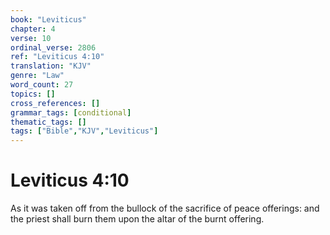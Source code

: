 ```yaml
---
book: "Leviticus"
chapter: 4
verse: 10
ordinal_verse: 2806
ref: "Leviticus 4:10"
translation: "KJV"
genre: "Law"
word_count: 27
topics: []
cross_references: []
grammar_tags: [conditional]
thematic_tags: []
tags: ["Bible","KJV","Leviticus"]
---
```


# Leviticus 4:10

As it was taken off from the bullock of the sacrifice of peace offerings: and the priest shall burn them upon the altar of the burnt offering.
